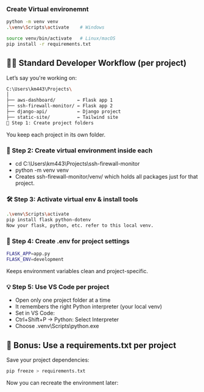 ### Create Virtual environemnt
```bash
python -m venv venv
.\venv\Scripts\activate    # Windows

source venv/bin/activate   # Linux/macOS
pip install -r requirements.txt
```
## 👨‍💻 Standard Developer Workflow (per project)
Let’s say you're working on:
```bash
C:\Users\km443\Projects\
│
├── aws-dashboard/        ← Flask app 1
├── ssh-firewall-monitor/ ← Flask app 2
├── django-api/           ← Django project
├── static-site/          ← Tailwind site
🧱 Step 1: Create project folders
```
You keep each project in its own folder.

### 🐍 Step 2: Create virtual environment inside each

- cd C:\Users\km443\Projects\ssh-firewall-monitor
- python -m venv venv
- Creates ssh-firewall-monitor/venv/ which holds all packages just for that project.

### 🛠 Step 3: Activate virtual env & install tools
```bash
.\venv\Scripts\activate
pip install flask python-dotenv
Now your flask, python, etc. refer to this local venv.
```
### 📁 Step 4: Create .env for project settings
```bash
FLASK_APP=app.py
FLASK_ENV=development
```
Keeps environment variables clean and project-specific.

### 💡 Step 5: Use VS Code per project
- Open only one project folder at a time
- It remembers the right Python interpreter (your local venv)
- Set in VS Code:
- Ctrl+Shift+P → Python: Select Interpreter
- Choose .venv\Scripts\python.exe

## 🧪 Bonus: Use a requirements.txt per project
Save your project dependencies:
```bash
pip freeze > requirements.txt
```
Now you can recreate the environment later:


